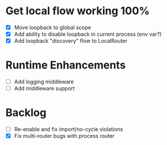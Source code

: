 # Get local flow working 100%
 - [X] Move loopback to global scope
 - [X] Add ability to disable loopback in current process (env var?)
 - [X] Add loopback "discovery" flow to LocalRouter

 # Runtime Enhancements
 - [ ] Add logging middleware
 - [ ] Add middleware support

 # Backlog
 - [ ] Re-enable and fix import/no-cycle violations
 - [X] Fix multi-router bugs with process router